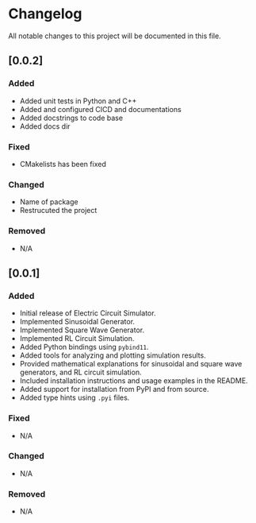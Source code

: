 # Changelog

All notable changes to this project will be documented in this file.

## [0.0.2]
### Added
- Added unit tests in Python and C++
- Added and configured CICD and documentations
- Added docstrings to code base
- Added docs dir


### Fixed
- CMakelists has been fixed

### Changed
- Name of package
- Restrucuted the project


### Removed
- N/A


## [0.0.1]
### Added
- Initial release of Electric Circuit Simulator.
- Implemented Sinusoidal Generator.
- Implemented Square Wave Generator.
- Implemented RL Circuit Simulation.
- Added Python bindings using `pybind11`.
- Added tools for analyzing and plotting simulation results.
- Provided mathematical explanations for sinusoidal and square wave generators, and RL circuit simulation.
- Included installation instructions and usage examples in the README.
- Added support for installation from PyPI and from source.
- Added type hints using `.pyi` files.

### Fixed
- N/A

### Changed
- N/A

### Removed
- N/A

